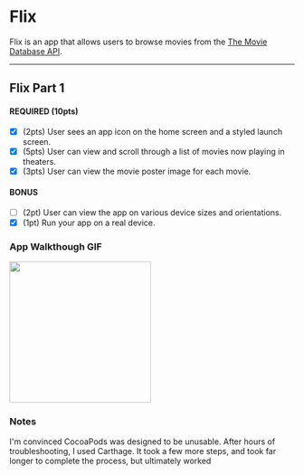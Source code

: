 # Flix

Flix is an app that allows users to browse movies from the [The Movie Database API](http://docs.themoviedb.apiary.io/#).

---

## Flix Part 1

#### REQUIRED (10pts)
- [x] (2pts) User sees an app icon on the home screen and a styled launch screen.
- [x] (5pts) User can view and scroll through a list of movies now playing in theaters.
- [x] (3pts) User can view the movie poster image for each movie.

#### BONUS
- [ ] (2pt) User can view the app on various device sizes and orientations.
- [x] (1pt) Run your app on a real device.

### App Walkthough GIF
<img src="https://media.giphy.com/media/495uk9WcFiFKgnRdQF/200w_d.gif" width=250><br>

### Notes
I'm convinced CocoaPods was designed to be unusable.  After hours of troubleshooting, I used Carthage.  It took a few more steps, and took far longer to complete the process, but ultimately worked
